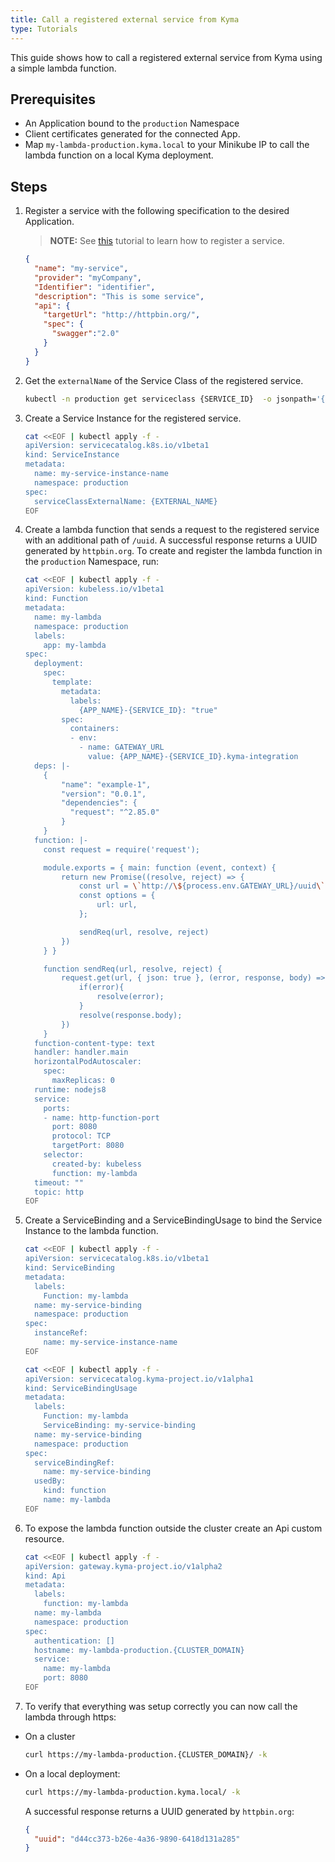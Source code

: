 ```yaml
---
title: Call a registered external service from Kyma
type: Tutorials
---
```


This guide shows how to call a registered external service from Kyma using a simple lambda function.

## Prerequisites

- An Application bound to the `production` Namespace
- Client certificates generated for the connected App.
- Map `my-lambda-production.kyma.local` to your Minikube IP to call the lambda function on a local Kyma deployment.

## Steps

1. Register a service with the following specification to the desired Application.

   >**NOTE:** See [this](#tutorials-register-a-service) tutorial to learn how to register a service.

   ```json
   {
     "name": "my-service",
     "provider": "myCompany",
     "Identifier": "identifier",
     "description": "This is some service",
     "api": {
       "targetUrl": "http://httpbin.org/",
       "spec": {
         "swagger":"2.0"
       }
     }
   }
   ```

2. Get the `externalName` of the Service Class of the registered service.

   ```bash
   kubectl -n production get serviceclass {SERVICE_ID}  -o jsonpath='{.spec.externalName}'
   ```

3. Create a Service Instance for the registered service.

   ```bash
   cat <<EOF | kubectl apply -f -
   apiVersion: servicecatalog.k8s.io/v1beta1
   kind: ServiceInstance
   metadata:
     name: my-service-instance-name
     namespace: production
   spec:
     serviceClassExternalName: {EXTERNAL_NAME}
   EOF
   ```

4. Create a lambda function that sends a request to the registered service with an additional path of `/uuid`. A successful response returns a UUID generated by `httpbin.org`. To create and register the lambda function in the `production` Namespace, run:

   ```bash
   cat <<EOF | kubectl apply -f -
   apiVersion: kubeless.io/v1beta1
   kind: Function
   metadata:
     name: my-lambda
     namespace: production
     labels:
       app: my-lambda
   spec:
     deployment:
       spec:
         template:
           metadata:
             labels:
               {APP_NAME}-{SERVICE_ID}: "true"
           spec:
             containers:
             - env:
               - name: GATEWAY_URL
                 value: {APP_NAME}-{SERVICE_ID}.kyma-integration
     deps: |-
       {
           "name": "example-1",
           "version": "0.0.1",
           "dependencies": {
             "request": "^2.85.0"
           }
       }
     function: |-
       const request = require('request');

       module.exports = { main: function (event, context) {
           return new Promise((resolve, reject) => {
               const url = \`http://\${process.env.GATEWAY_URL}/uuid\`;
               const options = {
                   url: url,
               };

               sendReq(url, resolve, reject)
           })
       } }

       function sendReq(url, resolve, reject) {
           request.get(url, { json: true }, (error, response, body) => {
               if(error){
                   resolve(error);
               }
               resolve(response.body);
           })
       }
     function-content-type: text
     handler: handler.main
     horizontalPodAutoscaler:
       spec:
         maxReplicas: 0
     runtime: nodejs8
     service:
       ports:
       - name: http-function-port
         port: 8080
         protocol: TCP
         targetPort: 8080
       selector:
         created-by: kubeless
         function: my-lambda
     timeout: ""
     topic: http
   EOF
   ```

5. Create a ServiceBinding and a ServiceBindingUsage to bind the Service Instance to the lambda function.

   ```bash
   cat <<EOF | kubectl apply -f -
   apiVersion: servicecatalog.k8s.io/v1beta1
   kind: ServiceBinding
   metadata:
     labels:
       Function: my-lambda
     name: my-service-binding
     namespace: production
   spec:
     instanceRef:
       name: my-service-instance-name
   EOF
   ```

   ```bash
   cat <<EOF | kubectl apply -f -
   apiVersion: servicecatalog.kyma-project.io/v1alpha1
   kind: ServiceBindingUsage
   metadata:
     labels:
       Function: my-lambda
       ServiceBinding: my-service-binding
     name: my-service-binding
     namespace: production
   spec:
     serviceBindingRef:
       name: my-service-binding
     usedBy:
       kind: function
       name: my-lambda
   EOF
   ```

6. To expose the lambda function outside the cluster create an Api custom resource.

   ```bash
   cat <<EOF | kubectl apply -f -
   apiVersion: gateway.kyma-project.io/v1alpha2
   kind: Api
   metadata:
     labels:
       function: my-lambda
     name: my-lambda
     namespace: production
   spec:
     authentication: []
     hostname: my-lambda-production.{CLUSTER_DOMAIN}
     service:
       name: my-lambda
       port: 8080
   EOF
   ```

7. To verify that everything was setup correctly you can now call the lambda through https:

- On a cluster

   ```bash
   curl https://my-lambda-production.{CLUSTER_DOMAIN}/ -k
   ```

- On a local deployment:

   ```bash
   curl https://my-lambda-production.kyma.local/ -k
   ```

   A successful response returns a UUID generated by `httpbin.org`:

   ```json
   {
     "uuid": "d44cc373-b26e-4a36-9890-6418d131a285"
   }
   ```
